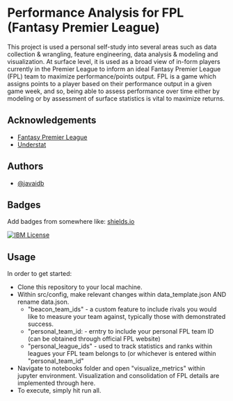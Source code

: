 
# Performance Analysis for FPL (Fantasy Premier League)

This project is used a personal self-study into several areas such as data collection & wrangling, feature engineering, data analysis & modeling and visualization. At surface level, it is used as a broad view of in-form players currently in the Premier League to inform an ideal Fantasy Premier League (FPL) team to maximize performance/points output. FPL is a game which assigns points to a player based on their performance output in a given game week, and so, being able to assess performance over time either by modeling or by assessment of surface statistics is vital to maximize returns.

## Acknowledgements

 - [Fantasy Premier League](https://fantasy.premierleague.com/)
 - [Understat](https://understat.com/)


## Authors

- [@javaidb](https://www.github.com/javaidb)


## Badges

Add badges from somewhere like: [shields.io](https://shields.io/)

[![IBM License](https://img.shields.io/badge/Certificate_ML-IBM-green.svg)](https://www.credly.com/badges/6d82b78c-cade-4a4c-94cb-b7f89e142350/public_url)

## Usage

In order to get started:

- Clone this repository to your local machine.
- Within src/config, make relevant changes within data_template.json AND rename data.json.
   - "beacon_team_ids" - a custom feature to include rivals you would like to measure your team against, typically those with demonstrated success.
   - "personal_team_id: - erntry to include your personal FPL team ID (can be obtained through official FPL website)
   - "personal_league_ids" - used to track statistics and ranks within leagues your FPL team belongs to (or whichever is entered within "personal_team_id"
- Navigate to notebooks folder and open "visualize_metrics" within jupyter environment. Visualization and consolidation of FPL details are implemented through here.
- To execute, simply hit run all.
